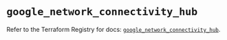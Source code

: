 # `google_network_connectivity_hub`

Refer to the Terraform Registry for docs: [`google_network_connectivity_hub`](https://registry.terraform.io/providers/hashicorp/google/6.25.0/docs/resources/network_connectivity_hub).
